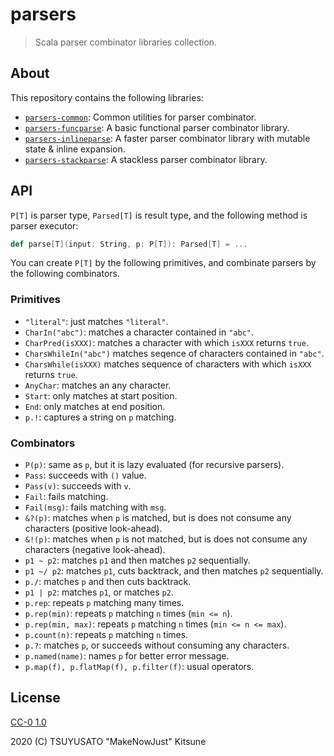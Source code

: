 # parsers

> Scala parser combinator libraries collection.

## About

This repository contains the following libraries:

  - [`parsers-common`](modules/parsers-common): Common utilities for parser combinator.
  - [`parsers-funcparse`](modules/parsers-funcparse): A basic functional parser combinator library.
  - [`parsers-inlineparse`](modules/parsers-inlineparse): A faster parser combinator library with mutable state & inline expansion.
  - [`parsers-stackparse`](modules/parsers-stackparse): A stackless parser combinator library.

## API

`P[T]` is parser type, `Parsed[T]` is result type, and the following method is parser executor:

```scala
def parse[T](input: String, p: P[T]): Parsed[T] = ...
```

You can create `P[T]` by the following primitives, and combinate parsers by the following combinators.

### Primitives

  - `"literal"`: just matches `"literal"`.
  - `CharIn("abc")`: matches a character contained in `"abc"`.
  - `CharPred(isXXX)`: matches a character with which `isXXX` returns `true`.
  - `CharsWhileIn("abc")` matches seqence of characters contained in `"abc"`.
  - `CharsWhile(isXXX)` matches sequence of characters with which `isXXX` returns `true`.
  - `AnyChar`: matches an any character.
  - `Start`: only matches at start position.
  - `End`: only matches at end position.
  - `p.!`: captures a string on `p` matching.

### Combinators

  - `P(p)`: same as `p`, but it is lazy evaluated (for recursive parsers).
  - `Pass`: succeeds with `()` value.
  - `Pass(v)`: succeeds with `v`.
  - `Fail`: fails matching.
  - `Fail(msg)`: fails matching with `msg`.
  - `&?(p)`: matches when `p` is matched, but is does not consume any characters (positive look-ahead).
  - `&!(p)`: matches when `p` is not matched, but is does not consume any characters (negative look-ahead).
  - `p1 ~ p2`: matches `p1` and then matches `p2` sequentially.
  - `p1 ~/ p2`: matches `p1`, cuts backtrack, and then matches `p2` sequentially.
  - `p./`: matches `p` and then cuts backtrack.
  - `p1 | p2`: matches `p1`, or matches `p2`.
  - `p.rep`: repeats `p` matching many times.
  - `p.rep(min)`: repeats `p` matching `n` times (`min <= n`).
  - `p.rep(min, max)`: repeats `p` matching `n` times (`min <= n <= max`).
  - `p.count(n)`: repeats `p` matching `n` times.
  - `p.?`: matches `p`, or succeeds without consuming any characters.
  - `p.named(name)`: names `p` for better error message.
  - `p.map(f), p.flatMap(f), p.filter(f)`: usual operators.

## License

[CC-0 1.0](https://creativecommons.org/publicdomain/zero/1.0/)

2020 (C) TSUYUSATO "MakeNowJust" Kitsune
